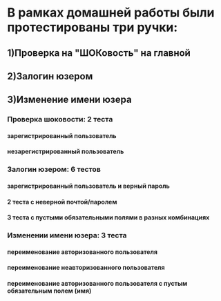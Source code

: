# В рамках домашней работы были протестированы три ручки:

## 1)Проверка на "ШОКовость" на главной
## 2)Залогин юзером
## 3)Изменение имени юзера

### Проверка шоковости: 2 теста 
####        зарегистрированный пользователь
####        незарегистрированный пользователь

### Залогин юзером: 6 тестов 
####        зарегистрированный пользователь и верный пароль
####        2 теста с неверной почтой/паролем
####        3 теста с пустыми обязательными полями в разных комбинациях

### Изменении имени юзера: 3 теста
####        переименование авторизованного пользователя
####        переименование неавторизованного пользователя
####        переименование авторизованного пользователя с пустым обязательным полем (имя)
